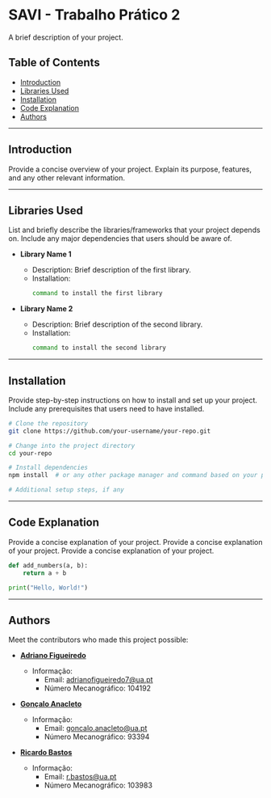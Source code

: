 # SAVI - Trabalho Prático 2

A brief description of your project.

## Table of Contents

* [Introduction](#introduction)
* [Libraries Used](#libraries-used)
* [Installation](#installation)
* [Code Explanation](#code-explanation)
* [Authors](#authors)


---
## Introduction

Provide a concise overview of your project. Explain its purpose, features, and any other relevant information.


---
## Libraries Used

List and briefly describe the libraries/frameworks that your project depends on. Include any major dependencies that users should be aware of.

- **Library Name 1**
  - Description: Brief description of the first library.
  - Installation:
    ```bash
    command to install the first library
    ```

- **Library Name 2**
  - Description: Brief description of the second library.
  - Installation:
    ```bash
    command to install the second library
    ```

<!-- Add more libraries as needed -->

---
## Installation

Provide step-by-step instructions on how to install and set up your project. Include any prerequisites that users need to have installed.

```bash
# Clone the repository
git clone https://github.com/your-username/your-repo.git

# Change into the project directory
cd your-repo

# Install dependencies
npm install  # or any other package manager and command based on your project

# Additional setup steps, if any
```

---
## Code Explanation 

Provide a concise explanation of your project.
Provide a concise explanation of your project.
Provide a concise explanation of your project.

```python
def add_numbers(a, b):
    return a + b

print("Hello, World!")
```

---
## Authors

Meet the contributors who made this project possible:

- **[Adriano Figueiredo](https://github.com/AdrianoFF10)**
  - Informação:
    - Email: adrianofigueiredo7@ua.pt
    - Número Mecanográfico: 104192

- **[Gonçalo Anacleto](https://github.com/Goncalo287)**
  - Informação:
    - Email: goncalo.anacleto@ua.pt
    - Número Mecanográfico: 93394

- **[Ricardo Bastos](https://github.com/RBastos36)**
  - Informação:
    - Email: r.bastos@ua.pt
    - Número Mecanográfico: 103983
